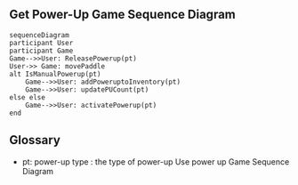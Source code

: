 ﻿## Get Power-Up Game Sequence Diagram

```mermaid
sequenceDiagram
participant User
participant Game
Game-->>User: ReleasePowerup(pt)
User->> Game: movePaddle
alt IsManualPowerup(pt)
	Game-->>User: addPoweruptoInventory(pt)
	Game-->>User: updatePUCount(pt)
else else
	Game-->>User: activatePowerup(pt)
end
```

## Glossary 

* pt: power-up type : the type of power-up Use power up Game Sequence Diagram
